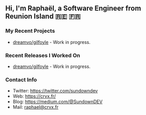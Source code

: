 ## Hi, I'm Raphaël, a Software Engineer from Reunion Island 🇷🇪 🇫🇷

### My Recent Projects

- [dreamvo/gilfoyle]() - Work in progress.

### Recent Releases I Worked On

- [dreamvo/gilfoyle]() - Work in progress.

### Contact Info

- Twitter: https://twitter.com/sundowndev
- Web: https://crvx.fr/
- Blog: https://medium.com/@SundownDEV
- Mail: raphael@crvx.fr
